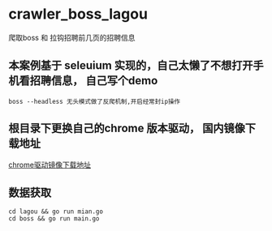 # crawler_boss_lagou
爬取boss 和 拉钩招聘前几页的招聘信息

## 本案例基于 seleuium 实现的，自己太懒了不想打开手机看招聘信息， 自己写个demo
`boss --headless 无头模式做了反爬机制,开启经常封ip操作`
## 根目录下更换自己的chrome 版本驱动， 国内镜像下载地址 
[chrome驱动镜像下载地址](https://npm.taobao.org/mirrors/chromedriver/)


## 数据获取
```
cd lagou && go run mian.go
cd boss && go run main.go
```
